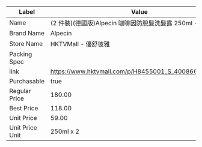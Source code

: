 | Label           | Value                                                      |
| --------------- | ---------------------------------------------------------- |
| Name            |  (2 件裝)(德國版)Alpecin 咖啡因防脫髮洗髮露 250ml -[平行進口](4008666211187) |
| Brand Name      | Alpecin                                                    |
| Store Name      | HKTVMall - 優舒彼雅                                            |
| Packing Spec    |                                                            |
| link            | https://www.hktvmall.com/p/H8455001_S_4008666211187d       |
| Purchasable     | true                                                       |
| Regular Price   | 180.00                                                     |
| Best Price      | 118.00                                                     |
| Unit Price      | 59.00                                                      |
| Unit Price Unit | 250ml x 2                                                  |
